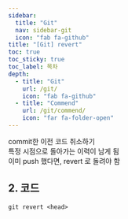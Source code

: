 ```yaml
---
sidebar:
  title: "Git"
  nav: sidebar-git
  icon: "fab fa-github"
title: "[Git] revert"
toc: true
toc_sticky: true
toc_label: 목차
depth: 
  - title: "Git"
    url: /git/
    icon: "fab fa-github"
  - title: "Commend"
    url: /git/commend/
    icon: "far fa-folder-open"
---
```

commit한 이전 코드 취소하기  
특정 시점으로 돌아가는 이력이 남게 됨  
이미 push 했다면, revert 로 돌려야 함

## 2. 코드
```
git revert <head> 
```
